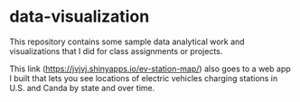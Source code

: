 # data-visualization

This repository contains some sample data analytical work and visualizations that I did for class assignments or projects.

This link (https://jvjvj.shinyapps.io/ev-station-map/) also goes to a web app I built that lets you see locations of electric vehicles charging stations in U.S. and Canda by state and over time.
